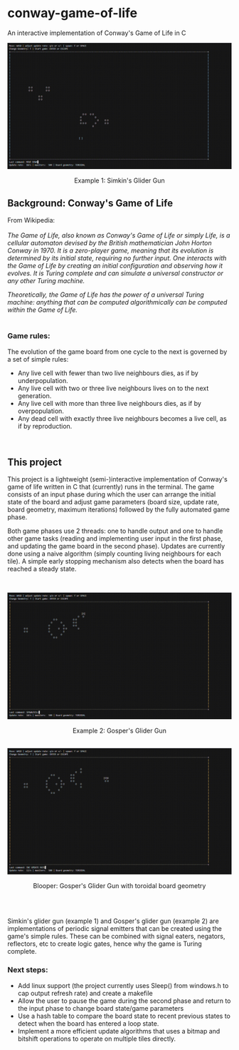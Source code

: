 # conway-game-of-life
An interactive implementation of Conway's Game of Life in C
<br>

<p align="center">
<img src="https://github.com/AWikramanayake/conway-game-of-life/blob/main/misc/Simkin%20glider%20gun.gif" width="720"/>
</p>
<p align="center">
Example 1: Simkin's Glider Gun</br>

## Background: Conway's Game of Life
From Wikipedia: <br><br>
*The Game of Life, also known as Conway's Game of Life or simply Life, is a cellular automaton devised by the British mathematician John Horton Conway in 1970. It is a zero-player game, meaning that its evolution is determined by its initial state, requiring no further input. One interacts with the Game of Life by creating an initial configuration and observing how it evolves. It is Turing complete and can simulate a universal constructor or any other Turing machine.* <br><be>

*Theoretically, the Game of Life has the power of a universal Turing machine: anything that can be computed algorithmically can be computed within the Game of Life.* <br><br>

### Game rules:
The evolution of the game board from one cycle to the next is governed by a set of simple rules:<br>
- Any live cell with fewer than two live neighbours dies, as if by underpopulation.
- Any live cell with two or three live neighbours lives on to the next generation.
- Any live cell with more than three live neighbours dies, as if by overpopulation.
- Any dead cell with exactly three live neighbours becomes a live cell, as if by reproduction.
<br>

## This project
This project is a lightweight (semi-)interactive implementation of Conway's game of life written in C that (currently) runs in the terminal. The game consists of an input phase during which the user can arrange the initial state of the board and adjust game parameters (board size, update rate, board geometry, maximum iterations) followed by the fully automated game phase.

Both game phases use 2 threads: one to handle output and one to handle other game tasks (reading and implementing user input in the first phase, and updating the game board in the second phase). Updates are currently done using a naive algorithm (simply counting living neighbours for each tile). A simple early stopping mechanism also detects when the board has reached a steady state.

<br>
<p align="center">
<img src="https://github.com/AWikramanayake/conway-game-of-life/blob/main/misc/Gosper%20glider%20gun.gif" width="720"/>
</p>
<p align="center">
Example 2: Gosper's Glider Gun</br>
<br>
<p align="center">
<img src="https://github.com/AWikramanayake/conway-game-of-life/blob/main/misc/Gosper%20glider%20gun%20toroidal.gif" width="720"/>
</p>
<p align="center">
Blooper: Gosper's Glider Gun with toroidal board geometry</p></br><br>

Simkin's glider gun (example 1) and Gosper's glider gun (example 2) are implementations of periodic signal emitters that can be created using the game's simple rules. These can be combined with signal eaters, negators, reflectors, etc to create logic gates, hence why the game is Turing complete.


### Next steps:
- Add linux support (the project currently uses Sleep() from windows.h to cap output refresh rate) and create a makefile
- Allow the user to pause the game during the second phase and return to the input phase to change board state/game parameters
- Use a hash table to compare the board state to recent previous states to detect when the board has entered a loop state.
- Implement a more efficient update algorithms that uses a bitmap and bitshift operations to operate on multiple tiles directly.
